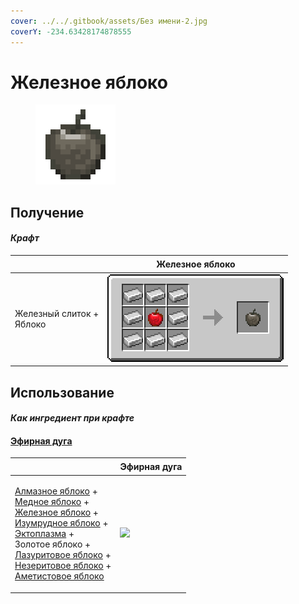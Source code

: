 ```yaml
---
cover: ../../.gitbook/assets/Без имени-2.jpg
coverY: -234.63428174878555
---
```


# Железное яблоко

<figure><img src="../../.gitbook/assets/iron_128.png" alt=""><figcaption></figcaption></figure>

## Получение

#### _Крафт_

| ㅤ                                  |  Железное яблоко                    |
| ---------------------------------- | ----------------------------------- |
| <p>Железный слиток +<br>Яблоко</p> | ![](../../.gitbook/assets/iron.png) |

## Использование

#### _Как ингредиент при крафте_

#### [Эфирная дуга](ethereal_arc.md)

| ㅤ                                                                                                                                                                                                                                                                                                                                                                                                         |  Эфирная дуга                                |
| --------------------------------------------------------------------------------------------------------------------------------------------------------------------------------------------------------------------------------------------------------------------------------------------------------------------------------------------------------------------------------------------------------- | -------------------------------------------- |
| <p><a href="diamond.md">Алмазное яблоко</a> +<br><a href="_slowfall.md">Медное яблоко</a> +<br><a href="iron.md">Железное яблоко</a> +<br><a href="emerald.md">Изумрудное яблоко</a> +<br><a href="ectoplasm.md">Эктоплазма</a> +<br>Золотое яблоко +<br><a href="lapis.md">Лазуритовое яблоко</a> +<br><a href="chocolate.md">Незеритовое яблоко</a> +<br><a href="chorus.md">Аметистовое яблоко</a></p> | ![](../../.gitbook/assets/ethereal\_arc.png) |

